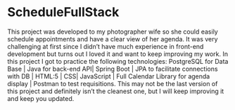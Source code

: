 # ScheduleFullStack

This project was developed to my photographer wife so she could easily schedule appointments and have a clear view of her agenda. It was very challenging at first since I didn’t have much experience in front-end development but turns out I loved it and want to keep improving my work.
In this project I got to practice the following technologies: PostgreSQL for Data Base | Java for back-end API| Spring Boot | JPA to facilitate connections with DB | HTML:5 | CSS| JavaScript | Full Calendar Library for agenda display | Postman to test requisitions.
This may not be the last version of this project and definitely isn’t the cleanest one, but I will keep improving it and keep you updated.
